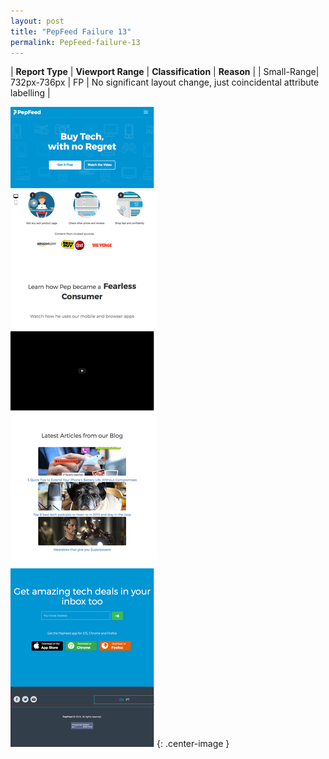 ```yaml
---
layout: post
title: "PepFeed Failure 13"
permalink: PepFeed-failure-13
---
```

| **Report Type** | **Viewport Range** | **Classification** | **Reason** |
| Small-Range| 732px-736px | FP | No significant layout change, just coincidental attribute labelling | 

![Screenshot of the fault](assets/images/PepFeed/fault13/smallrangeWidth734.png){: .center-image }